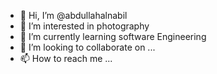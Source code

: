 - 👋 Hi, I’m @abdullahalnabil
- 👀 I’m interested in photography
- 🌱 I’m currently learning software Engineering 
- 💞️ I’m looking to collaborate on ...
- 📫 How to reach me ...

<!---
abdullahalnabil/abdullahalnabil is a ✨ special ✨ repository because its `README.md` (this file) appears on your GitHub profile.
You can click the Preview link to take a look at your changes.
--->
